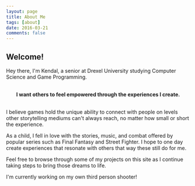 ```yaml
---
layout: page
title: About Me
tags: [about]
date: 2016-03-21
comments: false
---
```


## Welcome!
Hey there, I'm Kendal, a senior at Drexel University studying Computer Science and Game Programming.
<br />
<center><br><b>I want others to feel empowered through the experiences I create.</b></center>
<br />

<p>I believe games hold the unique ability to connect with people on levels other storytelling mediums can't always reach, no matter how small or short the experience.</p> 

<p>
As a child, I fell in love with the stories, music, and combat offered by popular series such as Final Fantasy and Street Fighter. I hope to one day create experiences that resonate with others that way these still do for me.
</p>

<p>Feel free to browse through some of my projects on this site as I continue taking steps to bring those dreams to life.</p>

I'm currently working on my own third person shooter!

